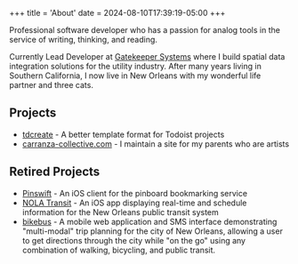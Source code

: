 +++
title = 'About'
date = 2024-08-10T17:39:19-05:00
+++

Professional software developer who has a passion for analog tools in the service of writing, thinking, and reading.

Currently Lead Developer at [Gatekeeper Systems](https://www.gatekeeper.com/) where I build spatial data integration solutions for the utility industry. After many years living in Southern California, I now live in New Orleans with my wonderful life partner and three cats.

## Projects

- [tdcreate](https://github.com/joelcarranza/tdcreate) - A better template format for Todoist projects
- [carranza-collective.com](https://www.carranza-collective.com/) - I maintain a site for my parents who are artists

## Retired Projects

- [Pinswift](/pinswift/) - An iOS client for the pinboard bookmarking service
- [NOLA Transit](/nolatransit/) - An iOS app displaying real-time and schedule information for the New Orleans public transit system
- [bikebus](https://github.com/joelcarranza/bikebus) - A mobile web application and SMS interface demonstrating "multi-modal" trip planning for the city of New Orleans, allowing a user to get directions through the city while "on the go" using any combination of walking, bicycling, and public transit.

[email]: mailto:punk.koala1945@fastmail.com